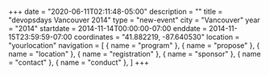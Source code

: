 +++
date = "2020-06-11T02:11:48-05:00"
description = ""
title = "devopsdays Vancouver 2014"
type = "new-event"
city = "Vancouver"
year = "2014"
startdate = 2014-11-14T00:00:00-07:00
enddate = 2014-11-15T23:59:59-07:00
coordinates = "41.882219, -87.640530"
location = "yourlocation"
navigation = [
    { name = "program" },
    { name = "propose" },
    { name = "location" },
    { name = "registration" },
    { name = "sponsor" },
    { name = "contact" },
    { name = "conduct" },
]
+++

